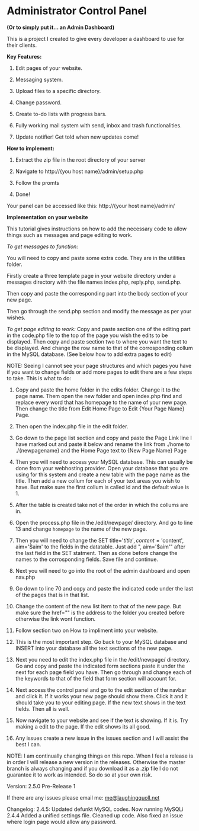<h1>Administrator Control Panel </h1> <b>(Or to simply put it... an Admin Dashboard) </b>
<p>This is a project I created to give every developer a dashboard to use for their clients. <p>

<b>Key Features: </b>

1. Edit pages of your website.

2. Messaging system. 

3. Upload files to a specific directory.

4. Change password.

5. Create to-do lists with progress bars.

6. Fully working mail system with send, inbox and trash functionalities.

7. Update notifier! Get told when new updates come! 

<b>How to implement:</b>

1. Extract the zip file in the root directory of your server

2. Navigate to http://{you host name}/admin/setup.php

3. Follow the promts

4. Done!

Your panel can be accessed like this: http://{your host name}/admin/

<b>Implementation on your website</b>
<p>This tutorial gives instructions on how to add the necessary code to allow things such as messages and page editing to work.<p>

<i>To get messages to function:</i>

You will need to copy and paste some extra code. They are in the utilities folder.

Firstly create a three template page in your website directory under a messages directory with the file names index.php, reply.php, send.php. 

Then copy and paste the corresponding part into the body section of your new page.

Then go through the send.php section and modify the message as per your wishes.

<i>To get page editing to work:</i>
Copy and paste section one of the editing part in the code.php file to the top of the page you wish the edits to be displayed.
Then copy and paste section two to where you want the text to be displayed. And change the row name to that of the corrosponding collum in the MySQL database. (See below how to add extra pages to edit)

NOTE: Seeing I cannot see your page structures and which pages you have if you want to change fields or add more pages to edit there are a few steps to take. This is what to do:

1. Copy and paste the home folder in the edits folder. Change it to the page name. Them open the new folder and open index.php find and replace every word that has homepage to the name of your new page. Then change the title from Edit Home Page to Edit {Your Page Name} Page.

2. Then open the index.php file in the edit folder. 

3. Go down to the page list section and copy and paste the Page Link line I have marked out and paste it below and rename the link from ./home to ./{newpagename} and the Home Page text to {New Page Name} Page 

4. Then you will need to access your MySQL database. This can usually be done from your webhosting provider. Open your database that you are using for this system and create a new table with the page name as the title. Then add a new collum for each of your text areas you wish to have. But make sure the first collum is called id and the default value is 1.

5. After the table is created take not of the order in which the collums are in.

6. Open the process.php file in the /edit/newpage/ directory. And go to line 13 and change `homepage` to the name of the new page. 

7. Then you will need to change the SET title='$title', content='$content', aim='$aim' to the fields in the datatable. Just add ", aim='$aim'" after the last field in the SET statment. Then as done before change the names to the corrosponding fields. Save file and continue.

8. Next you will need to go into the root of the admin dashboard and open nav.php

9. Go down to line 70 and copy and paste the indicated code under the last of the pages that is in that list.

10. Change the content of the new list item to that of the new page. But make sure the href="" is the address to the folder you created before otherwise the link wont function.

11. Follow section two on How to impliment into your website. 

12. This is the most important step. Go back to your MySQL database and INSERT into your database all the text sections of the new page. 

13. Next you need to edit the index.php file in the /edit/newpage/ directory. Go and copy and paste the indicated form sections paste it under the next for each page field you have. Then go through and change each of the keywords to that of the field that form section will account for.

14. Next access the control panel and go to the edit section of the navbar and click it. If it works your new page should show there. Click it and it should take you to your editing page. If the new text shows in the text fields. Then all is well. 
15. Now navigate to your website and see if the text is showing. If it is. Try making a edit to the page. If the edit shows its all good.

16. Any issues create a new issue in the issues section and I will assist the best I can. 

NOTE: I am continually changing things on this repo. When I feel a release is in order I will release a new version in the releases. Otherwise the master branch is always changing and if you download it as a .zip file I do not guarantee it to work as intended. So do so at your own risk.   

Version: 2.5.0 Pre-Release 1

If there are any issues please email me: me@laughingquoll.net

Changelog:
2.4.5:
Updated defunkt MySQL codes. Now running MySQLi
2.4.4
Added a unified settings file. Cleaned up code.
Also fixed an issue where login page would allow any password.	
